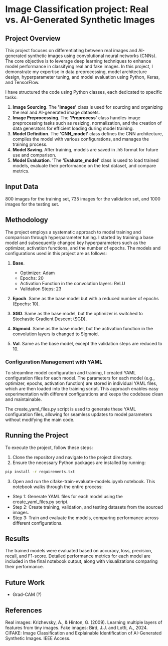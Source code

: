 # Image Classification project: Real vs. AI-Generated Synthetic Images
## Project Overview

This project focuses on differentiating between real images and AI-generated synthetic images using convolutional neural networks (CNNs). The core objective is to leverage deep learning techniques to enhance model performance in classifying real and fake images. In this project, I demonstrate my expertise in data preprocessing, model architecture design, hyperparameter tuning, and model evaluation using Python, Keras, and TensorFlow.

I have structured the code using Python classes, each dedicated to specific tasks:

1) **Image Sourcing**. The **'Images'** class is used for sourcing and organizing the real and AI-generated image datasets.
2) **Image Preprocessing**. The **'Preprocess'** class handles image preprocessing tasks such as resizing, normalization, and the creation of data generators for efficient loading during model training.
3) **Model Definition**. The **'CNN_model'** class defines the CNN architecture, compiles the model with various configurations, and manages the training process.
4) **Model Saving**. After training, models are saved in .h5 format for future use and comparison.
5) **Model Evaluation**. 'The **'Evaluate_model'** class is used to load trained models, evaluate their performance on the test dataset, and compare metrics.

## Input Data
800 images for the training set, 735 images for the validation set, and 1000 images for the testing set.

## Methodology
The project employs a systematic approach to model training and comparison through hyperparameter tuning. I started by training a base model and subsequently changed key hyperparameters such as the optimizer, activation functions, and the number of epochs. The models and configurations used in this project are as follows:

1) **Base**.
   * Optimizer: Adam
   * Epochs: 20
   * Activation Function in the convolution layers: ReLU
   * Validation Steps: 23
     
2) **Epoch**. Same as the base model but with a reduced number of epochs (Epochs: 10).
4) **SGD**. Same as the base model, but the optimizer is switched to Stochastic Gradient Descent (SGD).
5) **Sigmoid**. Same as the base model, but the activation function in the convolution layers is changed to Sigmoid.
6) **Val**. Same as the base model, except the validation steps are reduced to 10.

### Configuration Management with YAML
To streamline model configuration and training, I created YAML configuration files for each model. The parameters for each model (e.g., optimizer, epochs, activation function) are stored in individual YAML files, which are then loaded into the training script. This approach enables easy experimentation with different configurations and keeps the codebase clean and maintainable.

The create_yaml_files.py script is used to generate these YAML configuration files, allowing for seamless updates to model parameters without modifying the main code.

## Running the Project
To execute the project, follow these steps:

1) Clone the repository and navigate to the project directory.
2) Ensure the necessary Python packages are installed by running:
```bash
pip install -r requirements.txt
```
3) Open and run the cifake-train-evaluate-models.ipynb notebook. This notebook walks through the entire process:
  * Step 1: Generate YAML files for each model using the create_yaml_files.py script.
  * Step 2: Create training, validation, and testing datasets from the sourced images.
  * Step 3: Train and evaluate the models, comparing performance across different configurations.

## Results

The trained models were evaluated based on accuracy, loss, precision, recall, and F1-score. Detailed performance metrics for each model are included in the final notebook output, along with visualizations comparing their performance.

## Future Work 

- Grad-CAM (?)

## References

Real images: Krizhevsky, A., & Hinton, G. (2009). Learning multiple layers of features from tiny images.
Fake images: Bird, J.J. and Lotfi, A., 2024. CIFAKE: Image Classification and Explainable Identification of AI-Generated Synthetic Images. IEEE Access.
